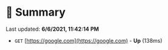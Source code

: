 # 📖 Summary
Last updated: **6/6/2021, 11:42:14 PM**

- `GET` [https://google.com](https://google.com) - **Up** (138ms)
